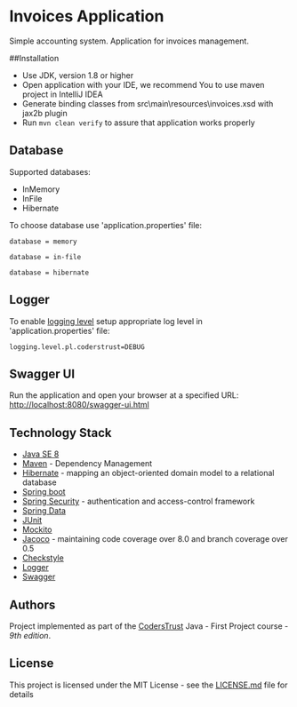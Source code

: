 # Invoices Application

Simple accounting system. Application for invoices management.

##Installation

* Use JDK, version 1.8 or higher
* Open application with your IDE, we recommend You to use maven project in IntelliJ IDEA
* Generate binding classes from src\main\resources\invoices.xsd with jax2b plugin
* Run ```mvn clean verify``` to assure that application works properly

## Database

Supported databases:
  * InMemory
  * InFile
  * Hibernate
  
  To choose database use 'application.properties' file:
 
  ```
  database = memory
  ```
  ```
  database = in-file
  ```
  ```
  database = hibernate
  ```
  
## Logger

To enable [logging level](https://logging.apache.org/log4j/1.2/apidocs/org/apache/log4j/Level.html) setup appropriate log level in 'application.properties' file:
```
logging.level.pl.coderstrust=DEBUG
```

## Swagger UI

Run the application and open your browser at a specified URL: [http://localhost:8080/swagger-ui.html](http://localhost:8080/swagger-ui.html)

## Technology Stack

* [Java SE 8](https://www.oracle.com/technetwork/java/javase/downloads/jdk8-downloads-2133151.html)
* [Maven](https://maven.apache.org/) - Dependency Management
* [Hibernate](http://hibernate.org) - mapping an object-oriented domain model to a relational database
* [Spring boot](https://spring.io/projects/spring-boot)
* [Spring Security](https://spring.io/projects/spring-security) - authentication and access-control framework
* [Spring Data](https://spring.io/projects/spring-data)
* [JUnit](https://junit.org)
* [Mockito](https://site.mockito.org/)
* [Jacoco](https://www.eclemma.org/jacoco) - maintaining code coverage over 8.0 and branch coverage over 0.5
* [Checkstyle](https://maven.apache.org/plugins/maven-checkstyle-plugin/)
* [Logger](https://logging.apache.org/log4j/2.x/)
* [Swagger](https://swagger.io/)

## Authors

Project implemented as part of the [CodersTrust](https://coderstrust.pl/) Java - First Project course - *9th edition*.

## License

This project is licensed under the MIT License - see the [LICENSE.md](LICENSE.md) file for details

